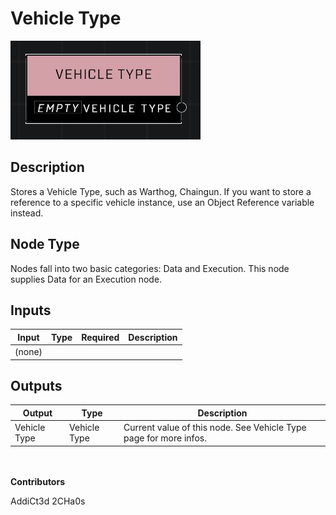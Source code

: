 # Vehicle Type
![](../../../.gitbook/assets/vehicle-type.JPG)

## Description
Stores a Vehicle Type, such as Warthog, Chaingun. If you want to store a reference to a specific vehicle instance, use an Object Reference variable instead.

## Node Type
Nodes fall into two basic categories: Data and Execution. This node supplies Data for an Execution node.

## Inputs
| Input | Type | Required | Description |
|------------------|------------------|----------|--------------------------------------------------------------|
| (none) |  |  |  |

## Outputs
| Output | Type | Description |
|------------------|------------------|--------------------------------------------------------------|
| Vehicle Type | Vehicle Type | Current value of this node. See Vehicle Type page for more infos.|


\
\
**Contributors**

AddiCt3d 2CHa0s
